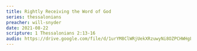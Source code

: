 ```yaml
---
title: Rightly Receiving the Word of God
series: thessalonians
preacher: will-snyder
date: 2021-08-22
scripture: 1 Thessalonians 2:13-16
audio: https://drive.google.com/file/d/1urYM8ClWRjUekXRzuwyNi8OZPCHWHgL0/view
---
```

